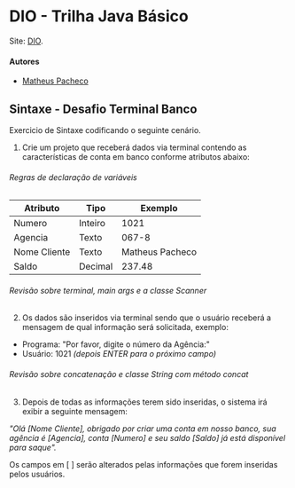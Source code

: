 # DIO - Trilha Java Básico
Site: <a href="https://www.dio.me/" target="_blank">DIO</a>.

#### Autores
- [Matheus Pacheco](https://github.com/matheuspacheco99)

## Sintaxe - Desafio Terminal Banco

Exercicio de Sintaxe codificando o seguinte cenário.

1. Crie um projeto que receberá dados via terminal contendo as características de conta em banco conforme atributos abaixo:

###### Regras de declaração de variáveis

| Atributo  | Tipo     | Exemplo   
| --------- | ---------| ------- 
| Numero    | Inteiro  | 1021 
| Agencia   | Texto    | 067-8
| Nome Cliente | Texto    | Matheus Pacheco
| Saldo | Decimal |237.48


###### Revisão sobre terminal, main args e a classe Scanner
2. Os dados são inseridos via terminal sendo que o usuário receberá a mensagem de qual informação será solicitada, exemplo:

* Programa: "Por favor, digite o número da Agência:"
* Usuário: 1021 *(depois ENTER para o próximo campo)* 

###### Revisão sobre concatenação e classe String com método concat

3. Depois de todas as informações terem sido inseridas, o sistema irá exibir a seguinte mensagem:

*"Olá [Nome Cliente], obrigado por criar uma conta em nosso banco, sua agência é [Agencia], conta [Numero] e seu saldo [Saldo] já está disponível para saque".*

Os campos em [ ] serão alterados pelas informações que forem inseridas pelos usuários.



